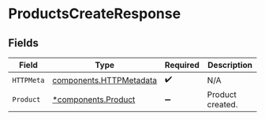 # ProductsCreateResponse


## Fields

| Field                                                              | Type                                                               | Required                                                           | Description                                                        |
| ------------------------------------------------------------------ | ------------------------------------------------------------------ | ------------------------------------------------------------------ | ------------------------------------------------------------------ |
| `HTTPMeta`                                                         | [components.HTTPMetadata](../../models/components/httpmetadata.md) | :heavy_check_mark:                                                 | N/A                                                                |
| `Product`                                                          | [*components.Product](../../models/components/product.md)          | :heavy_minus_sign:                                                 | Product created.                                                   |